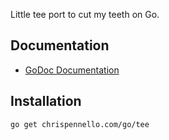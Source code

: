 Little tee port to cut my teeth on Go.

Documentation
-------------
 - [GoDoc Documentation](http://godoc.org/chrispennello.com/go/tee)

Installation
------------
    go get chrispennello.com/go/tee
